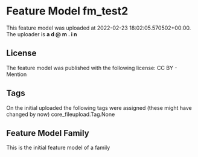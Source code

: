 # Feature Model fm_test2
This feature model was uploaded at 2022-02-23 18:02:05.570502+00:00. The uploader is **a d @ m . i n**
## License
The feature model was published with the following license:
CC BY - Mention
## Tags
On the initial uploaded the following tags were assigned (these might have changed by now)
core_fileupload.Tag.None
## Feature Model Family
This is the initial feature model of a family
